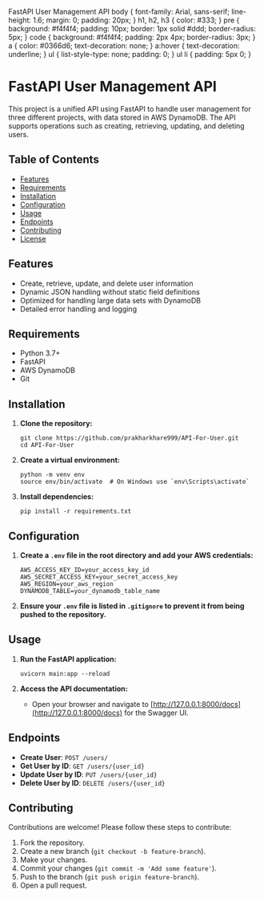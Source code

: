   FastAPI User Management API body { font-family: Arial, sans-serif; line-height: 1.6; margin: 0; padding: 20px; } h1, h2, h3 { color: #333; } pre { background: #f4f4f4; padding: 10px; border: 1px solid #ddd; border-radius: 5px; } code { background: #f4f4f4; padding: 2px 4px; border-radius: 3px; } a { color: #0366d6; text-decoration: none; } a:hover { text-decoration: underline; } ul { list-style-type: none; padding: 0; } ul li { padding: 5px 0; }

FastAPI User Management API
===========================

This project is a unified API using FastAPI to handle user management for three different projects, with data stored in AWS DynamoDB. The API supports operations such as creating, retrieving, updating, and deleting users.

Table of Contents
-----------------

*   [Features](#features)
*   [Requirements](#requirements)
*   [Installation](#installation)
*   [Configuration](#configuration)
*   [Usage](#usage)
*   [Endpoints](#endpoints)
*   [Contributing](#contributing)
*   [License](#license)

Features
--------

*   Create, retrieve, update, and delete user information
*   Dynamic JSON handling without static field definitions
*   Optimized for handling large data sets with DynamoDB
*   Detailed error handling and logging

Requirements
------------

*   Python 3.7+
*   FastAPI
*   AWS DynamoDB
*   Git

Installation
------------

1.  **Clone the repository:**
    
        git clone https://github.com/prakharkhare999/API-For-User.git
        cd API-For-User
    
2.  **Create a virtual environment:**
    
        python -m venv env
        source env/bin/activate  # On Windows use `env\Scripts\activate`
    
3.  **Install dependencies:**
    
        pip install -r requirements.txt
    

Configuration
-------------

1.  **Create a `.env` file in the root directory and add your AWS credentials:**
    
        AWS_ACCESS_KEY_ID=your_access_key_id
        AWS_SECRET_ACCESS_KEY=your_secret_access_key
        AWS_REGION=your_aws_region
        DYNAMODB_TABLE=your_dynamodb_table_name
    
2.  **Ensure your `.env` file is listed in `.gitignore` to prevent it from being pushed to the repository.**

Usage
-----

1.  **Run the FastAPI application:**
    
        uvicorn main:app --reload
    
2.  **Access the API documentation:**
    *   Open your browser and navigate to [http://127.0.0.1:8000/docs](http://127.0.0.1:8000/docs) for the Swagger UI.

Endpoints
---------

*   **Create User**: `POST /users/`
*   **Get User by ID**: `GET /users/{user_id}`
*   **Update User by ID**: `PUT /users/{user_id}`
*   **Delete User by ID**: `DELETE /users/{user_id}`

Contributing
------------

Contributions are welcome! Please follow these steps to contribute:

1.  Fork the repository.
2.  Create a new branch (`git checkout -b feature-branch`).
3.  Make your changes.
4.  Commit your changes (`git commit -m 'Add some feature'`).
5.  Push to the branch (`git push origin feature-branch`).
6.  Open a pull request.

 
